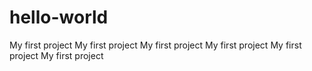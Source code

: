 # hello-world
My first project
My first project
My first project
My first project
My first project
My first project
